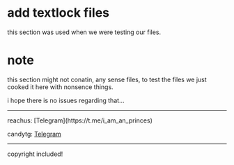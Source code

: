 # add textlock files
this section was used when we were testing our files.

# note
this section might not conatin, any sense files, to test the files we just cooked it here with nonsence things.

i hope there is no issues regarding that...
<hr>
reachus: [Telegram](https://t.me/i_am_an_princes)

candytg: [Telegram](https://t.me/candymantoken)
<hr>

copyright included!
